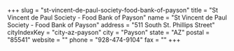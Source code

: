 +++
slug = "st-vincent-de-paul-society-food-bank-of-payson"
title = "St Vincent de Paul Society - Food Bank of Payson"
name = "St Vincent de Paul Society - Food Bank of Payson"
address = "511 South St. Phillips Street"
cityIndexKey = "city-az-payson"
city = "Payson"
state = "AZ"
postal = "85541"
website = ""
phone = "928-474-9104"
fax = ""
+++
